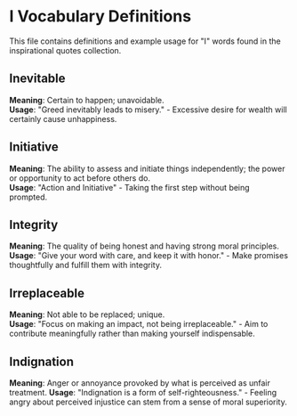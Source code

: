 # I Vocabulary Definitions

This file contains definitions and example usage for "I" words found in the inspirational quotes collection.

## Inevitable

**Meaning**: Certain to happen; unavoidable.  
**Usage**: "Greed inevitably leads to misery." - Excessive desire for wealth will certainly cause unhappiness.

## Initiative

**Meaning**: The ability to assess and initiate things independently; the power or opportunity to act before others do.  
**Usage**: "Action and Initiative" - Taking the first step without being prompted.

## Integrity

**Meaning**: The quality of being honest and having strong moral principles.  
**Usage**: "Give your word with care, and keep it with honor." - Make promises thoughtfully and fulfill them with integrity.

## Irreplaceable

**Meaning**: Not able to be replaced; unique.  
**Usage**: "Focus on making an impact, not being irreplaceable." - Aim to contribute meaningfully rather than making yourself indispensable.

## Indignation

**Meaning**: Anger or annoyance provoked by what is perceived as unfair treatment.
**Usage**: "Indignation is a form of self-righteousness." - Feeling angry about perceived injustice can stem from a sense of moral superiority.
